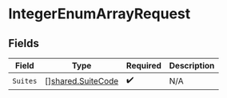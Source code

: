 # IntegerEnumArrayRequest


## Fields

| Field                                                  | Type                                                   | Required                                               | Description                                            |
| ------------------------------------------------------ | ------------------------------------------------------ | ------------------------------------------------------ | ------------------------------------------------------ |
| `Suites`                                               | [][shared.SuiteCode](../../models/shared/suitecode.md) | :heavy_check_mark:                                     | N/A                                                    |